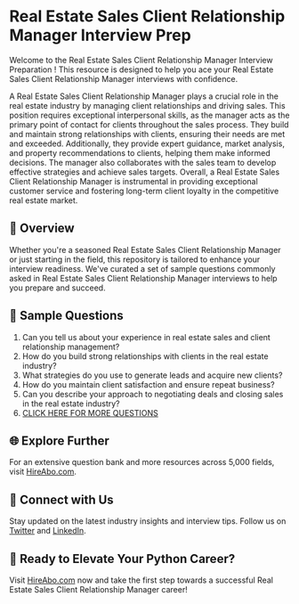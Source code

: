 # Real Estate Sales Client Relationship Manager Interview Prep

Welcome to the Real Estate Sales Client Relationship Manager Interview Preparation ! This resource is designed to help you ace your Real Estate Sales Client Relationship Manager interviews with confidence.

A Real Estate Sales Client Relationship Manager plays a crucial role in the real estate industry by managing client relationships and driving sales. This position requires exceptional interpersonal skills, as the manager acts as the primary point of contact for clients throughout the sales process. They build and maintain strong relationships with clients, ensuring their needs are met and exceeded. Additionally, they provide expert guidance, market analysis, and property recommendations to clients, helping them make informed decisions. The manager also collaborates with the sales team to develop effective strategies and achieve sales targets. Overall, a Real Estate Sales Client Relationship Manager is instrumental in providing exceptional customer service and fostering long-term client loyalty in the competitive real estate market.

## 🚀 Overview

Whether you're a seasoned Real Estate Sales Client Relationship Manager or just starting in the field, this repository is tailored to enhance your interview readiness. We've curated a set of sample questions commonly asked in Real Estate Sales Client Relationship Manager interviews to help you prepare and succeed.

## 📝 Sample Questions

1. Can you tell us about your experience in real estate sales and client relationship management?
2. How do you build strong relationships with clients in the real estate industry?
3. What strategies do you use to generate leads and acquire new clients?
4. How do you maintain client satisfaction and ensure repeat business?
5. Can you describe your approach to negotiating deals and closing sales in the real estate industry?
6. [CLICK HERE FOR MORE QUESTIONS](https://hireabo.com/job/21_0_43/Real%20Estate%20Sales%20Client%20Relationship%20Manager)

## 🌐 Explore Further

For an extensive question bank and more resources across 5,000 fields, visit [HireAbo.com](https://www.hireabo.com).

## 📱 Connect with Us

Stay updated on the latest industry insights and interview tips. Follow us on [Twitter](https://twitter.com/hireabo) and [LinkedIn](https://www.linkedin.com/in/hire-abo-3609972a8/).

## 🚀 Ready to Elevate Your Python Career?

Visit [HireAbo.com](https://www.hireabo.com) now and take the first step towards a successful Real Estate Sales Client Relationship Manager career!